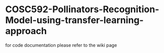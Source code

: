 # COSC592-Pollinators-Recognition-Model-using-transfer-learning-approach
for code  documentation please refer to the wiki page
